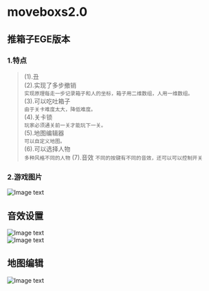 # moveboxs2.0
## 推箱子EGE版本
### 1.特点  
>(1).丑  
(2).实现了多步撤销  
`实现原理每走一步记录箱子和人的坐标，箱子用二维数组，人用一维数组。`  
(3).可以吃吐箱子  
`由于关卡难度太大，降低难度。`  
(4).关卡锁  
`玩家必须通关前一关才能玩下一关。`  
(5).地图编辑器  
`可以自定义地图。`  
(6).可以选择人物  
`多种风格不同的人物`
(7).音效
`不同的按键有不同的音效，还可以可以控制开关`
### 2.游戏图片
![Image text](https://github.com/Aobolesonike/image/blob/master/QQ截图20181209104345.jpg)
## 音效设置 
![Image text](https://github.com/Aobolesonike/image/blob/master/QQ截图20181209104422.jpg)  
![Image text](https://github.com/Aobolesonike/image/blob/master/QQ截图20181209104452.jpg)
## 地图编辑 
![Image text](https://github.com/Aobolesonike/image/blob/master/QQ截图20181209104523.jpg)
